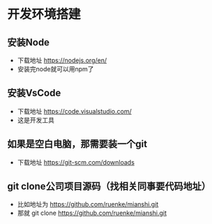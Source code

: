 # 开发环境搭建
## 安装Node
- 下载地址 https://nodejs.org/en/
- 安装完node就可以用npm了

## 安装VsCode
- 下载地址 https://code.visualstudio.com/
- 这是开发工具

## 如果是空白电脑，那需要装一个git
- 下载地址 https://git-scm.com/downloads

## git clone公司项目源码（找相关同事要代码地址）
- 比如地址为 https://github.com/ruenke/mianshi.git
- 那就 git clone https://github.com/ruenke/mianshi.git
